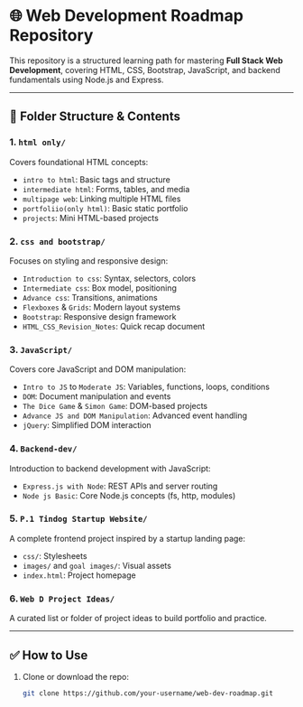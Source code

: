 # 🌐 Web Development Roadmap Repository

This repository is a structured learning path for mastering **Full Stack Web Development**, covering HTML, CSS, Bootstrap, JavaScript, and backend fundamentals using Node.js and Express.

---

## 📁 Folder Structure & Contents

### 1. `html only/`
Covers foundational HTML concepts:
- `intro to html`: Basic tags and structure
- `intermediate html`: Forms, tables, and media
- `multipage web`: Linking multiple HTML files
- `portfoliio(only html)`: Basic static portfolio
- `projects`: Mini HTML-based projects

### 2. `css and bootstrap/`
Focuses on styling and responsive design:
- `Introduction to css`: Syntax, selectors, colors
- `Intermediate css`: Box model, positioning
- `Advance css`: Transitions, animations
- `Flexboxes` & `Grids`: Modern layout systems
- `Bootstrap`: Responsive design framework
- `HTML_CSS_Revision_Notes`: Quick recap document

### 3. `JavaScript/`
Covers core JavaScript and DOM manipulation:
- `Intro to JS` to `Moderate JS`: Variables, functions, loops, conditions
- `DOM`: Document manipulation and events
- `The Dice Game` & `Simon Game`: DOM-based projects
- `Advance JS and DOM Manipulation`: Advanced event handling
- `jQuery`: Simplified DOM interaction

### 4. `Backend-dev/`
Introduction to backend development with JavaScript:
- `Express.js with Node`: REST APIs and server routing
- `Node js Basic`: Core Node.js concepts (fs, http, modules)

### 5. `P.1 Tindog Startup Website/`
A complete frontend project inspired by a startup landing page:
- `css/`: Stylesheets
- `images/` and `goal images/`: Visual assets
- `index.html`: Project homepage

### 6. `Web D Project Ideas/`
A curated list or folder of project ideas to build portfolio and practice.

---

## ✅ How to Use

1. Clone or download the repo:
   ```bash
   git clone https://github.com/your-username/web-dev-roadmap.git
